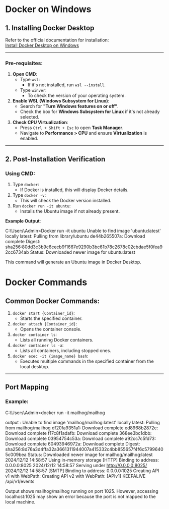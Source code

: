 # Docker on Windows

## 1. Installing Docker Desktop

Refer to the official documentation for installation:  
[Install Docker Desktop on Windows](https://docs.docker.com/desktop/setup/install/windows-install/)

---

### **Pre-requisites**:
1. **Open CMD**:
   - Type `wsl`:
     - If it's not installed, run `wsl --install`.
   - Type `winver`:
     - To check the version of your operating system.
2. **Enable WSL (Windows Subsystem for Linux)**:
   - Search for **"Turn Windows features on or off"**.
   - Check the box for **Windows Subsystem for Linux** if it's not already selected.
3. **Check CPU Virtualization**:
   - Press `Ctrl + Shift + Esc` to open **Task Manager**.
   - Navigate to **Performance > CPU** and ensure **Virtualization** is enabled.

---

## 2. Post-Installation Verification

### **Using CMD**:
1. Type `docker`:
   - If Docker is installed, this will display Docker details.
2. Type `docker -v`:
   - This will check the Docker version installed.
3. Run `docker run -it ubuntu`:
   - Installs the Ubuntu image if not already present.

**Example Output**:

C:\Users\Admin>Docker run -it ubuntu
Unable to find image 'ubuntu:latest' locally
latest: Pulling from library/ubuntu
de44b265507a: Download complete
Digest: sha256:80dd3c3b9c6cecb9f1667e9290b3bc61b78c2678c02cbdae5f0fea92cc6734ab
Status: Downloaded newer image for ubuntu:latest

This command will generate an Ubuntu image in Docker Desktop.



# Docker Commands

## Common Docker Commands:
1. `docker start {Container_id}`:
   - Starts the specified container.
2. `docker attach {Container_id}`:
   - Opens the container console.
3. `docker container ls`:
   - Lists all running Docker containers.
4. `docker container ls -a`:
   - Lists all containers, including stopped ones.
5. `docker exec -it {image_name} bash`:
   - Executes multiple commands in the specified container from the local desktop.

---

## Port Mapping

### Example:

C:\Users\Admin>docker run -it mailhog/mailhog

output :
Unable to find image 'mailhog/mailhog:latest' locally
latest: Pulling from mailhog/mailhog
df20fa9351a1: Download complete
ed8968b2872e: Download complete
f17c8f1adafb: Download complete
368ee3bc1dbb: Download complete
03954754c53a: Download complete
a92cc7c5fd73: Download complete
60493946972a: Download complete
Digest: sha256:8d76a3d4ffa32a3661311944007a415332c4bb855657f4f6c57996405c009bea
Status: Downloaded newer image for mailhog/mailhog:latest
2024/12/12 14:58:57 Using in-memory storage
[HTTP] Binding to address: 0.0.0.0:8025
2024/12/12 14:58:57 Serving under http://0.0.0.0:8025/
2024/12/12 14:58:57 [SMTP] Binding to address: 0.0.0.0:1025
Creating API v1 with WebPath:
Creating API v2 with WebPath:
[APIv1] KEEPALIVE /api/v1/events




Output shows mailhog/mailhog running on port 1025.
However, accessing localhost:1025 may show an error because the port is not mapped to the local machine.



